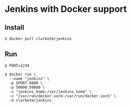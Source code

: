 # Jenkins with Docker support

## Install
```bash
$ docker pull clarketm/jenkins
```

## Run
```
$ PORT=1234

$ docker run \
  --name "jenkins" \
  -p $PORT:8080 \
  -p 50000:50000 \
  -v "jenkins_home:/var/jenkins_home" \
  -v "/var/run/docker.sock:/var/run/docker.sock" \
  -d clarketm/jenkins
```
